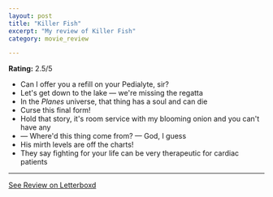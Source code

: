 ```yaml
---
layout: post
title: "Killer Fish"
excerpt: "My review of Killer Fish"
category: movie_review

---
```


**Rating:** 2.5/5

* Can I offer you a refill on your Pedialyte, sir?
* Let's get down to the lake — we're missing the regatta 
* In the <i>Planes</i> universe, that thing has a soul and can die
* Curse this final form!
* Hold that story, it's room service with my blooming onion and you can't have any
* — Where'd this thing come from? — God, I guess
* His mirth levels are off the charts!
* They say fighting for your life can be very therapeutic for cardiac patients

<hr>

[See Review on Letterboxd](https://boxd.it/6yTLZf)

